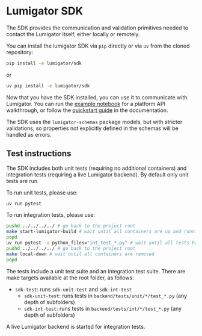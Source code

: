 # Lumigator SDK

The SDK provides the communication and validation primitives needed to contact the Lumigator itself,
either locally or remotely.

You can install the lumigator SDK  via `pip` directly or via `uv` from the cloned repository:

```bash
pip install -e lumigator/sdk
```

or

```bash
uv pip install -e lumigator/sdk
```

Now that you have the SDK installed, you can use it to communicate with Lumigator. You can run the
[example notebook](/notebooks/walkthrough.ipynb) for a platform API walkthrough, or follow the
[quickstart guide](https://mozilla-ai.github.io/lumigator/get-started/quickstart.html) in the
documentation.

The SDK uses the `lumigator-schemas` package models, but with stricter validations, so properties not explicitly defined in the schemas will be handled as errors.

## Test instructions

The SDK includes both unit tests (requiring no additional containers) and integration tests (requiring a live Lumigator backend). By default only unit tests are run.

To run unit tests, please use:

```bash
uv run pytest
```

To run integration tests, please use:

```bash
pushd ../../../../ # go back to the project root
make start-lumigator-build # wait until all containers are up and running
popd
uv run pytest -o python_files="int_test_*.py" # wait until all tests have passed; update and repeat...
pushd ../../../../ # go back to the project root
make local-down # wait until all containers are removed
popd
```

The tests include a unit test suite and an integration test suite. There are make targets available at the root folder, as follows:

* `sdk-test`: runs `sdk-unit-test` and `sdk-int-test`
  * `sdk-unit-test`: runs tests in `backend/tests/unit/*/test_*.py` (any depth of subfolders)
  * `sdk-int-test`: runs tests in `backend/tests/int/*/test_*.py` (any depth of subfolders)

A live Lumigator backend is started for integration tests.

